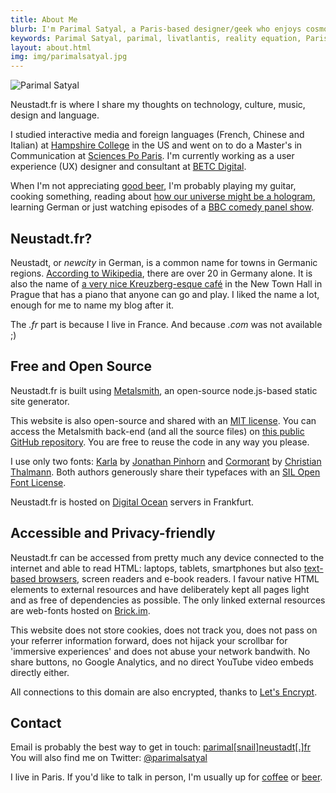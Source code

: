 ```yaml
---
title: About Me
blurb: I'm Parimal Satyal, a Paris-based designer/geek who enjoys cosmology, dark beer, the open internet, metal music and foreign languages.
keywords: Parimal Satyal, parimal, livatlantis, reality equation, Paris, UX designer
layout: about.html
img: img/parimalsatyal.jpg
---
```


<img src="/img/parimalsatyal2.jpg" alt="Parimal Satyal" class="article-image-left" />

Neustadt.fr is where I share my thoughts on technology, culture, music, design and language.

I studied interactive media and foreign languages (French, Chinese and Italian) at [Hampshire College](http://hampshire.edu) in the US and went on to do a Master's in Communication at [Sciences Po Paris](http://sciencespo.fr). I'm currently working as a user experience (UX) designer and consultant at [BETC Digital](https://betcdigital.com/). 

When I'm not appreciating [good beer](http://www.schneider-weisse.de/index.php?lang=en&tpl=brauerei.spezialitaeten.eisbock), I'm probably playing my guitar, cooking something, reading about [how our universe might be a hologram](https://www.youtube.com/watch?v=2DIl3Hfh9tY), learning German or just watching episodes of a [BBC comedy panel show](http://www.bbc.co.uk/programmes/b007r3n8).

## Neustadt.fr?

Neustadt, or *newcity* in German, is a common name for towns in Germanic regions. [According to Wikipedia](https://fr.wikipedia.org/wiki/Neustadt), there are over 20 in Germany alone. It is also the name of [a very nice Kreuzberg-esque café](http://www.cafeneustadt.cz/) in the New Town Hall in Prague that has a piano that anyone can go and play. I liked the name a lot, enough for me to name my blog after it.

The *.fr* part is because I live in France. And because *.com* was not available ;)

## Free and Open Source

Neustadt.fr is built using [Metalsmith](https://github.com/metalsmith/metalsmith), an open-source node.js-based static site generator.

This website is also open-source and shared with an [MIT license](https://opensource.org/licenses/MIT). You can access the Metalsmith back-end (and all the source files) on [this public GitHub repository](https://github.com/parimalsatyal/neustadt.fr-metalsmith). You are free to reuse the code in any way you please.

I use only two fonts: [Karla](https://www.fontsquirrel.com/fonts/karla) by [Jonathan Pinhorn](https://twitter.com/jonpinhorn_type) and [Cormorant](https://www.fontsquirrel.com/fonts/cormorant) by [Christian Thalmann](http://www.cinga.ch/Personal/Home.html). Both authors generously share their typefaces with an [SIL Open Font License](https://opensource.org/licenses/OFL-1.1).

Neustadt.fr is hosted on [Digital Ocean](https://www.digitalocean.com/) servers in Frankfurt.

## Accessible and Privacy-friendly

Neustadt.fr can be accessed from pretty much any device connected to the internet and able to read HTML: laptops, tablets, smartphones but also [text-based browsers](http://lynx.isc.org/), screen readers and e-book readers. I favour native HTML elements to external resources and have deliberately kept all pages light and as free of dependencies as possible. The only linked external resources are web-fonts hosted on [Brick.im](https://github.com/alfredxing/brick).

This website does not store cookies, does not track you, does not pass on your referrer information forward, does not hijack your scrollbar for 'immersive experiences' and does not abuse your network bandwith. No share buttons, no Google Analytics, and no direct YouTube video embeds directly either.

All connections to this domain are also encrypted, thanks to [Let's Encrypt](https://letsencrypt.org/).

## Contact

Email is probably the best way to get in touch:
<a href="mailto:parimal[snail]neustadt[.]fr">parimal[snail]neustadt[.]fr</a>  
You will also find me on Twitter: [@parimalsatyal](https://twitter.com/parimalsatyal)

I live in Paris. If you'd like to talk in person, I'm usually up for [coffee](http://stradacafe.fr) or [beer](http://kiez.fr/).

